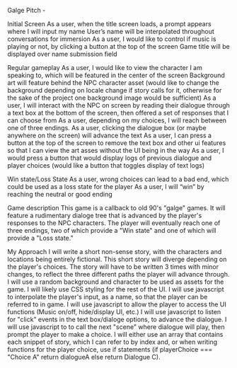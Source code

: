 Galge Pitch -

Initial Screen 
As a user, when the title screen loads, a prompt appears where I will input my name
User’s name will be interpolated throughout conversations for immersion
As a user, I would like to control if music is playing or not, by clicking a button at the top of the screen
Game title will be displayed over name submission field

Regular gameplay
As a user, I would like to view the character I am speaking to, which will be featured in the center of the screen
Background art will feature behind the NPC character asset (would like to change the background depending on locale change if story calls for it, otherwise for the sake of the project one background image would be sufficient)
As a user, I will interact with the NPC on screen by reading their dialogue through a text box at the bottom of the screen, then offered a set of responses that I can choose from
As a user, depending on my choices, I will reach between one of three endings.
As a user, clicking the dialogue box (or maybe anywhere on the screen) will advance the text
As a user, I can press a button at the top of the screen to remove the text box and other ui features so that I can view the art asses without the UI being in the way
As a user, I would press a button that would display logs of previous dialogue and player choices (would like a button that toggles display of text logs)

Win state/Loss State
As a user, wrong choices can lead to a bad end, which could be used as a loss state for the player
As a user, I will “win” by reaching the neutral or good ending



Game description
This game is a callback to old 90's "galge" games. It will feature a rudimentary dialoge tree that is advanced by the player's responses to the NPC characters. The player will eventually reach one of three endings, two of which provide a "Win state" and one of which will provide a "Loss state."



My Approach
I will write a short non-sense story, with the characters and locations being entirely fictional. This short story will diverge depending on the player's choices.
The story will have to be written 3 times with minor changes, to reflect the three different paths the player will advance through.
I will use a random background and character to be used as assets for the game. I will likely use CSS styling for the rest of the UI.
I will use javascript to interpolate the player's input, as a name, so that the player can be referred to in game.
I will use javascript to allow the player to access the UI functions (Music on/off, hide/display UI, etc.)
I will use javascript to listen for "click" events in the text box/dialoge options, to advance the dialogue.
I will use javascript to to call the next "scene" where dialogue will play, then prompt the player to make a choice. I will either use an array that contains each snippet of story, which I can refer to by index and, or when writing functions for the player choice, use if statements (if playerChoice === "Choice A" return dialogueA else return Dialogue C).


